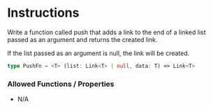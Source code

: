 # Instructions

Write a function called push that adds a link to the end of a linked list passed as an argument and returns the created
link.

If the list passed as an argument is null, the link will be created.

```typescript
type PushFn = <T> (list: Link<T> | null, data: T) => Link<T>
```

### Allowed Functions / Properties

- N/A
